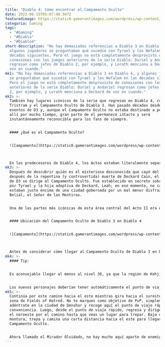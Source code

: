 ```yaml
---
title: "Diablo 4: Cómo encontrar el Campamento Oculto"
date: 2023-06-15T05:07:48.947Z
featuredimage: https://static0.gamerantimages.com/wordpress/wp-content/uploads/2023/06/diablo-4-hidden-camp-location-from-diablo-3-feature-druid-overlooking-caldeum.jpg?q=50&fit=contain&w=1140&h=&dpr=1.5
categoria: Gaming
tags:
  - "#Gaming"
  - "#Diablo"
  - "#Diablo4"
short-description: "No hay demasiadas referencias a Diablo 3 en Diablo 4, y
  algunos jugadores se preguntaban qué sucedió con Tyrael y los Nefalem en las
  décadas siguientes. Pero el juego no está completamente desprovisto de
  conexiones con los juegos anteriores de la serie Diablo: Duriel y Andariel
  regresan como jefes de Diablo 2, por ejemplo, y Lorath menciona a Deckard de
  vez en cuando."
mk1: "No hay demasiadas referencias a Diablo 3 en Diablo 4, y algunos jugadores
  se preguntaban qué sucedió con Tyrael y los Nefalem en las décadas siguientes.
  Pero el juego no está completamente desprovisto de conexiones con los juegos
  anteriores de la serie Diablo: Duriel y Andariel regresan como jefes de Diablo
  2, por ejemplo, y Lorath menciona a Deckard de vez en cuando."
mk2: >-
  También hay lugares icónicos de la serie que regresan en Diablo 4, como
  Tristram y el Campamento Oculto de Diablo 3. Han pasado décadas desde los
  eventos de D3 y, aunque el Campamento Oculto no estaba destinado a permanecer
  allí por mucho tiempo, gran parte de él permanece intacto y será
  instantáneamente reconocible para los fans de siempre.


  #### ¿Qué es el Campamento Oculto?


  ![Campamento](https://static0.gamerantimages.com/wordpress/wp-content/uploads/2023/06/diablo-3.jpg?q=50&fit=crop&w=1500&dpr=1.5 "Campamento")



  En los predecesores de Diablo 4, los Actos estaban literalmente separados por ubicaciones: había muy poco, si acaso, retroceso entre las zonas principales. Había diferentes bases para cada Acto, al igual que hay una ciudad principal con todos los artesanos/vendedores en cada área de D4, y el Campamento Oculto era la "ciudad" central para el Acto II.
mk3: >-
  Después de descubrir quién es el misterioso desconocido que cayó del cielo y
  después de la repentina (y controvertida) muerte de Deckard Cain, el Nefalem
  de D3 se dirige al Campamento Oculto. Fue establecido en secreto sobre Caldeum
  por Tyrael y la hija adoptiva de Deckard, Leah; en ese momento, no sabían que
  estaban justo encima de una ciudad gobernada por un mal menor disfrazado:
  Belial, el Señor de las Mentiras.


  Una de las partes más icónicas de esta área central del Acto II era el mirador en el lado noroeste. Asómate por el borde en el lado oeste de la ciudad para ver Caldeum en todo su esplendor desde lo alto, solo asegúrate de no dejar que las avispas e insectos de la zona te distraigan de la vista.


  #### Ubicación del Campamento Oculto de Diablo 3 en Diablo 4


  ![Campamento](https://static0.gamerantimages.com/wordpress/wp-content/uploads/2023/06/diablo-4-hidden-camp-location-map-gea-kul-kehjistan.jpg?q=50&fit=crop&w=1500&dpr=1.5 "Campamento")



  Antes de considerar cómo llegar al Campamento Oculto de Diablo 3 en Diablo 4, los jugadores deben asegurarse de estar preparados. Es recomendable completar al menos hasta el Acto III de la historia principal con al menos un personaje, ya que el comienzo del Acto IV proporciona acceso al sistema de monturas para todos los personajes. De esta manera, a menos que te derriben o encuentres una barrera, llegar al Campamento Oculto es mucho más rápido.
mk4: >-
  #### Tip:


  Es aconsejable llegar al menos al nivel 30, ya que la región de Kehjistán, y Hawezar, no se ajustan al nivel de los jugadores como lo hacen las Fractured Peaks, Scosglen y las Dry Steppes. Kehjistán es relativamente fácil de sobrevivir a partir del nivel 30.


  Los nuevos personajes deberían tener automáticamente el punto de viaje rápido desbloqueado para Gea Kul, un asentamiento en lo profundo del suroeste del mapa de Diablo 4 en la región de Santuario, en Kehjistán. Teletranspórtate aquí, luego sal por la puerta norte y dirígete inmediatamente hacia el este en línea recta. Busca un camino que conduzca hacia el noreste alrededor de un gran espacio vacío, y síguelo hasta que gire bruscamente hacia el noroeste y luego hacia el sureste. Si llegas a Omath's Redoubt, una fortaleza, te has ido demasiado hacia el sur.
mk5: >-
  Continúa por este camino hacia el este mientras gira hacia el sureste en la
  zona de Fields of Hatred. No te marques como objetivo de PvP, simplemente
  adéntrate en la ciudad de Denshar y recoge aquí el punto de viaje rápido por
  conveniencia. Luego, desde el punto de viaje rápido, regresa y dirígete hacia
  el noroeste por el camino hasta que veas un lugar para trepar. Baja de la
  montura, trepa y camina una corta distancia hacia el este para llegar al
  Campamento Oculto.


  Ahora llamado el Mirador Olvidado, no hay mucho aquí aparte de enemigos insectoides, referencias ambientales y una bodega, pero esa vista de las ruinas de Caldeum lo hace valer la pena.
---
```

